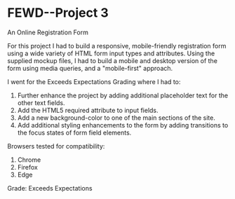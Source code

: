 # FEWD--Project 3

An Online Registration Form

For this project I had to build a responsive, mobile-friendly registration form using a wide variety of HTML form input types and attributes. Using the supplied mockup files, I had to build a mobile and desktop version of the form using media queries, and a "mobile-first" approach. 

I went for the Exceeds Expectations Grading where I had to: 

1. Further enhance the project by adding additional placeholder text for the other text fields. 
2. Add the HTML5 required attribute to input fields. 
3. Add a new background-color to one of the main sections of the site. 
4. Add additional styling enhancements to the form by adding transitions to the focus states of form field elements. 

Browsers tested for compatibility: 

1. Chrome
2. Firefox
3. Edge

Grade: Exceeds Expectations

